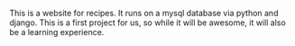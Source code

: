 This is a website for recipes. It runs on a mysql database via python and django. This is a first project for us, so while it will be awesome, it will also be a learning experience.